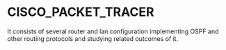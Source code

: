 # CISCO_PACKET_TRACER
It consists of several router and lan configuration implementing OSPF and other routing protocols and studying related outcomes of it.
